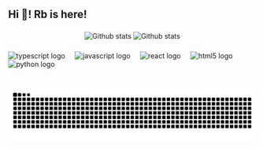<h2 align="left">Hi 👋! Rb is here!</h2>

###

<div align="center">
  <img src="https://github-readme-stats.vercel.app/api?username=RbMo7&theme=tokyonight&show_icons=true&hide_border=false&count_private=true" alt="Github stats"/>
  <img src="https://github-readme-stats.vercel.app/api/top-langs/?username=RbMo7&theme=tokyonight&show_icons=true&hide_border=false&layout=compact" alt="Github stats"/>
</div>

###

<div align="left">
  <img src="https://cdn.jsdelivr.net/gh/devicons/devicon/icons/typescript/typescript-original.svg" height="30" alt="typescript logo"  />
  <img width="12" />
  <img src="https://cdn.jsdelivr.net/gh/devicons/devicon/icons/javascript/javascript-original.svg" height="30" alt="javascript logo"  />
  <img width="12" />
  <img src="https://cdn.jsdelivr.net/gh/devicons/devicon/icons/react/react-original.svg" height="30" alt="react logo"  />
  <img width="12" />
  <img src="https://cdn.jsdelivr.net/gh/devicons/devicon/icons/html5/html5-original.svg" height="30" alt="html5 logo"  />
  <img width="12" />
  <img src="https://cdn.jsdelivr.net/gh/devicons/devicon/icons/python/python-original.svg" height="30" alt="python logo"  />
  <img width="12" />
</div>
 
###

<br clear="both">

<img src="https://raw.githubusercontent.com/RbMo7/RbMo7/output/snake.svg" alt="Snake animation" />

###
